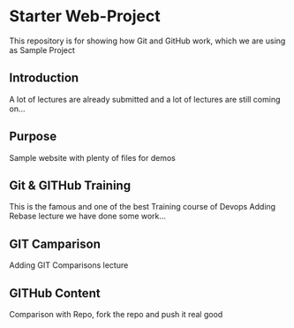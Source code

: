 # Starter Web-Project

This repository is for showing how Git and GitHub work, which we are using as Sample Project

## Introduction
A lot of lectures are already submitted
and a lot of lectures are still coming on...
## Purpose

Sample website with plenty of files for demos

## Git & GITHub Training
This is the famous and one of the best Training course of 
Devops
Adding Rebase lecture we have done some work...

## GIT Camparison
Adding GIT Comparisons lecture

## GITHub Content
Comparison with Repo, fork the repo and push it real good

